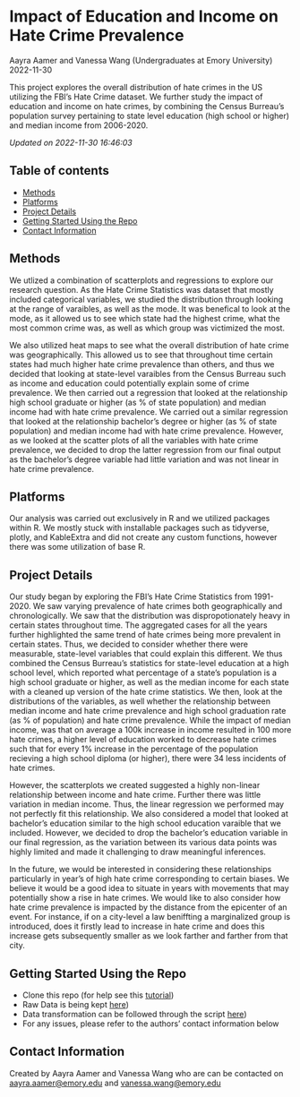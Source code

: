 Impact of Education and Income on Hate Crime Prevalence
================
Aayra Aamer and Vanessa Wang (Undergraduates at Emory University)
2022-11-30

<!-- Short Description  -->

This project explores the overall distribution of hate crimes in the US
utilizing the FBI’s Hate Crime dataset. We further study the impact of
education and income on hate crimes, by combining the Census Burreau’s
population survey pertaining to state level education (high school or
higher) and median income from 2006-2020.

*Updated on 2022-11-30 16:46:03*

<!-- README.md is generated from README.Rmd. Please edit that file -->

## Table of contents

- [Methods](#Methods)
- [Platforms](#platforms-used)
- [Project Details](#detailed-project-description)
- [Getting Started Using the Repo](#repo-breakdown)
- [Contact Information](#contact-info)

## <span id="Methods">Methods</span>

We utlized a combination of scatterplots and regressions to explore our
research question. As the Hate Crime Statistics was dataset that mostly
included categorical variables, we studied the distribution through
looking at the range of varaibles, as well as the mode. It was benefical
to look at the mode, as it allowed us to see which state had the highest
crime, what the most common crime was, as well as which group was
victimized the most.

We also utilized heat maps to see what the overall distribution of hate
crime was geographically. This allowed us to see that throughout time
certain states had much higher hate crime prevalence than others, and
thus we decided that looking at state-level varaibles from the Census
Burreau such as income and education could potentially explain some of
crime prevalence. We then carried out a regression that looked at the
relationship high school graduate or higher (as % of state population)
and median income had with hate crime prevalence. We carried out a
similar regression that looked at the relationship bachelor’s degree or
higher (as % of state population) and median income had with hate crime
prevalence. However, as we looked at the scatter plots of all the
variables with hate crime prevalence, we decided to drop the latter
regression from our final output as the bachelor’s degree variable had
little variation and was not linear in hate crime prevalence.

## <span id="platforms-used">Platforms</span>

Our analysis was carried out exclusively in R and we utilized packages
within R. We mostly stuck with installable packages such as tidyverse,
plotly, and KableExtra and did not create any custom functions, however
there was some utilization of base R.

## <span id="detailed-project-description">Project Details</span>

Our study began by exploring the FBI’s Hate Crime Statistics from
1991-2020. We saw varying prevalence of hate crimes both geographically
and chronologically. We saw that the distribution was dispropotionately
heavy in certain states throughout time. The aggregated cases for all
the years further highlighted the same trend of hate crimes being more
prevalent in certain states. Thus, we decided to consider whether there
were measurable, state-level variables that could explain this
different. We thus combined the Census Burreau’s statistics for
state-level education at a high school level, which reported what
percentage of a state’s population is a high school graduate or higher,
as well as the median income for each state with a cleaned up version of
the hate crime statistics. We then, look at the distributions of the
variables, as well whether the relationship between median income and
hate crime prevalence and high school graduation rate (as % of
population) and hate crime prevalence. While the impact of median
income, was that on average a 100k increase in income resulted in 100
more hate crimes, a higher level of education worked to decrease hate
crimes such that for every 1% increase in the percentage of the
population recieving a high school diploma (or higher), there were 34
less incidents of hate crimes.

However, the scatterplots we created suggested a highly non-linear
relationship between income and hate crime. Further there was little
variation in median income. Thus, the linear regression we performed may
not perfectly fit this relationship. We also considered a model that
looked at bachelor’s education similar to the high school education
varaible that we included. However, we decided to drop the bachelor’s
education variable in our final regression, as the variation between its
various data points was highly limited and made it challenging to draw
meaningful inferences.

In the future, we would be interested in considering these relationships
particularly in year’s of high hate crime corresponding to certain
biases. We believe it would be a good idea to situate in years with
movements that may potentially show a rise in hate crimes. We would like
to also consider how hate crime prevalence is impacted by the distance
from the epicenter of an event. For instance, if on a city-level a law
beniffting a marginalized group is introduced, does it firstly lead to
increase in hate crime and does this increase gets subsequently smaller
as we look farther and farther from that city.

## <span id="repo-breakdown">Getting Started Using the Repo</span>

- Clone this repo (for help see this
  [tutorial](https://help.github.com/articles/cloning-a-repository/))
- Raw Data is being kept [here](https://github.com/ywangvv/QTM302W/tree/main/data))
- Data transformation can be followed through the script [here](https://github.com/ywangvv/QTM302W/tree/main/analysis))
- For any issues, please refer to the authors’ contact information below

## <span id="contact-info">Contact Information</span>

Created by Aayra Aamer and Vanessa Wang who are can be contacted on
<aayra.aamer@emory.edu> and <vanessa.wang@emory.edu>
